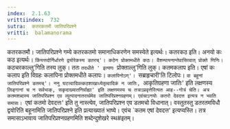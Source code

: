 ```yaml
---
index:  2.1.63
vrittiindex:  732
sutra:  कतरकतमौ जातिपरिप्रश्ने
vritti:  balamanorama 
---
```


कतरकतमौ। जातिपरिप्रश्ने गम्ये कतरकतमो समानाधिकरणेन समस्येते इत्यर्थः। कतरकठ इति। अनयो कः कठ इत्यर्थः। `किंयत्तदोर्निर्धारणे द्वयोरेकस्य डतरच्'। कठेन प्रोक्तमधीते कठः। वैशम्पायनान्तेवासित्वात् प्रोक्ते णिनिः। `कठचरकाल्लु'गिति तस्य लुक्। ततः `तदधीते ' इत्यणः `प्रोक्ताल्लु'गिति लुक्। कतमकलाप इति। एषां कः कलाप इति विग्रहः कलापिना प्रोक्तमधीते कलापः। `कलापिनोऽण्'। `सब्राहृचारी'ति टिलोपः। `वा बहूनां जातिपरिप्रश्ने डतमच्'। ननु घटत्वादिवत्कठशाखाध्येतृत्वादिकं न जातिः, `आकृतिग्रहणा जातिः' इति लक्षणस्य `लिङ्गानां च न सर्वभाक्, सकृदाख्यातनिर्ग्राह्या' इति लक्षणमस्य च तत्राऽप्रवृत्तेरित्यत आह--गोत्रं चेति। अत्र कतमशब्दस्य जातिपरिप्रश्न एव व्युत्पादनातरार्थमेव जातिपरिप्रश्नग्रहणम्। एवंचाऽनयोः कतरो देवदत्त इत्यत्र न भवति समासः। `एषां कतमो देवदत्तः' इति तु नास्त्येव, जातिपरिप्रश्न एव डतमचो विधानात्। वस्तुतस्तु डतरतमविधौ द्वयोरिति बहूनामिति जातिपरिप्रश्ने इति प्रत्याख्यातं भाष्ये। एवंच `कतम एषां देवदत्त' इत्यप्यस्ति। तत्र समासाऽभावाय जातिपरिप्रश्नग्रहणमिति शब्देन्दुशेखरे स्थ#इतम्।

